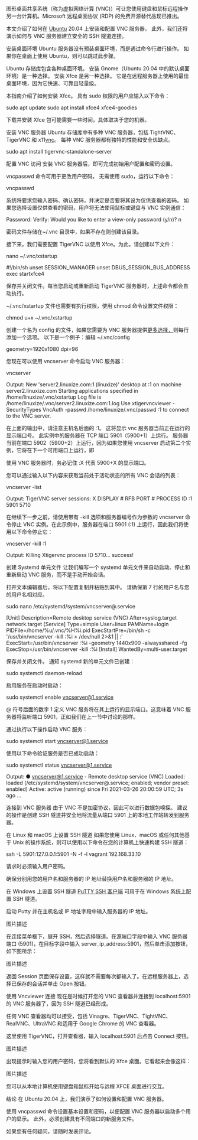 图形桌面共享系统（称为虚拟网络计算 (VNC)）可让您使用键盘和鼠标远程操作另一台计算机。Microsoft
远程桌面协议 (RDP) 的免费开源替代品现已推出。

本文介绍了如何在 [Ubuntu](https://xiny.phpnet.us/tag/ubuntu/) 20.04 上安装和配置 VNC 服务器。
此外，我们还将演示如何与 VNC 服务器建立安全的 SSH 隧道连接。

安装桌面环境
Ubuntu 服务器没有预装桌面环境，而是通过命令行进行操作。
如果你在桌面上使用 Ubuntu，则可以跳过此步骤。

Ubuntu 存储库包含各种桌面环境。
安装 Gnome（Ubuntu 20.04 中的默认桌面环境）是一种选择。
安装 Xfce 是另一种选择。
它是在远程服务器上使用的最佳桌面环境，因为它快速、可靠且轻量级。

本指南介绍了如何安装 Xfce。
具有 sudo 权限的用户应输入以下命令：

sudo apt update
sudo apt install xfce4 xfce4-goodies

下载并安装 Xfce 包可能需要一些时间，具体取决于您的机器。

安装 VNC 服务器
Ubuntu 存储库中有多种 VNC 服务器，包括 TightVNC、TigerVNC 和 x11[vnc](https://xiny.phpnet.us/tag/vnc/)。
每种 VNC 服务器都有独特的性能和安全优缺点。

sudo apt install tigervnc-standalone-server

配置 VNC 访问
安装 VNC 服务器后，即可完成初始用户配置和密码设置。

vncpasswd 命令可用于更改用户密码。
无需使用 sudo，运行以下命令：

vncpasswd

系统将要求您输入密码、确认密码，并决定是否要将其设为仅供查看的密码。
如果您选择设置仅供查看的密码，用户将无法使用鼠标或键盘与 VNC 实例通信：

Password:
Verify:
Would you like to enter a view-only password (y/n)? n
 
密码文件存储在~/.vnc 目录中，如果不存在则创建该目录。

接下来，我们需要配置 TigerVNC 以使用 Xfce。为此，请创建以下文件：

nano ~/.vnc/xstartup

#!/bin/sh
unset SESSION_MANAGER
unset DBUS_SESSION_BUS_ADDRESS
exec startxfce4 
 
保存并关闭文件。每当您启动或重新启动 TigerVNC 服务器时，上述命令都会自动执行。

~/.vnc/xstartup 文件也需要有执行权限，使用 chmod 命令设置文件权限：

chmod u+x ~/.vnc/xstartup

创建一个名为 config 的文件，如果您需要为 VNC 服务器提供[更多选择，](https://xiny.phpnet.us/?golink=aHR0cHM6Ly90aWdlcnZuYy5vcmcv)则每行添加一个选项。
以下是一个例子：编辑 ~/.vnc/config

geometry=1920x1080
dpi=96
 
您现在可以使用 vncserver 命令启动 VNC 服务器：

vncserver

Output:
New 'server2.linuxize.com:1 (linuxize)' desktop at :1 on machine server2.linuxize.com
Starting applications specified in /home/linuxize/.vnc/xstartup
Log file is /home/linuxize/.vnc/server2.linuxize.com:1.log
Use xtigervncviewer -SecurityTypes VncAuth -passwd /home/linuxize/.vnc/passwd :1 to connect to the VNC server.
 
在上面的输出中，请注意主机名后面的 :1。
这将显示 vnc 服务器当前正在运行的显示端口号。
此实例中的服务器在 TCP 端口 5901（5900+1）上运行。
服务器当前在端口 5902（5900+2）上运行，因为如果您使用 vncserver 启动第二个实例，它将在下一个可用端口上运行，即

使用 VNC 服务器时，务必记住 :X 代表 5900+X 的显示端口。

您可以通过输入以下内容来获取当前处于活动状态的所有 VNC 会话的列表：

vncserver -list

Output:
TigerVNC server sessions:
X DISPLAY # RFB PORT #  PROCESS ID
:1            5901          5710
 
在继续下一步之前，请使用带有 -kill 选项和服务器编号作为参数的 vncserver 命令停止 VNC 实例。在此示例中，服务器在端口 5901 (:1) 上运行，因此我们将使用以下命令停止它：

vncserver -kill :1

Output:
Killing Xtigervnc process ID 5710... success!
 
创建 Systemd 单元文件
让我们编写一个 systemd 单元文件来自动启动、停止和重新启动 VNC 服务，而不是手动开始会话。

打开文本编辑器后，将以下配置复制并粘贴到其中。
请确保第 7 行的用户名与您的用户名相对应。

sudo nano /etc/systemd/system/vncserver@.service

[Unit]
Description=Remote desktop service (VNC)
After=syslog.target network.target
[Service]
Type=simple
User=linux
PAMName=login
PIDFile=/home/%u/.vnc/%H%i.pid
ExecStartPre=/bin/sh -c '/usr/bin/vncserver -kill :%i > /dev/null 2>&1 || :'
ExecStart=/usr/bin/vncserver :%i -geometry 1440x900 -alwaysshared -fg
ExecStop=/usr/bin/vncserver -kill :%i
[Install]
WantedBy=multi-user.target
 
保存并关闭文件。
通知 systemd 新的单元文件已创建：

sudo systemctl daemon-reload

启用服务在启动时启动：

sudo systemctl enable vncserver@1.service

@ 符号后面的数字 1 定义 VNC 服务将在其上运行的显示端口。这意味着 VNC 服务器将监听端口 5901，正如我们在上一节中讨论的那样。

通过执行以下操作启动 VNC 服务：

sudo systemctl start vncserver@1.service

使用以下命令验证服务是否已成功启动：

sudo systemctl status vncserver@1.service

Output:
● vncserver@1.service - Remote desktop service (VNC)
     Loaded: loaded (/etc/systemd/system/vncserver@.service; enabled; vendor preset: enabled)
     Active: active (running) since Fri 2021-03-26 20:00:59 UTC; 3s ago
...
 
连接到 VNC 服务器
由于 VNC 不是加密协议，因此可以进行数据包嗅探。
建议的操作是创建 SSH 隧道并安全地将流量从端口 5901 上的本地工作站转发到服务器。

在 Linux 和 macOS 上设置 SSH 隧道
如果您使用 Linux、macOS 或任何其他基于 Unix 的操作系统，则可以使用以下命令在您的计算机上快速构建 SSH 隧道：

ssh -L 5901:127.0.0.1:5901 -N -f -l vagrant 192.168.33.10

请求时必须输入用户密码。

确保分别用您的用户名和服务器的 IP 地址替换用户名和服务器的 IP 地址。

在 Windows 上设置 SSH 隧道 [PuTTY SSH 客户端](https://xiny.phpnet.us/?golink=aHR0cHM6Ly93d3cucHV0dHkub3JnLw==)
可用于在 Windows 系统上配置 SSH 隧道。

启动 Putty 并在主机名或 IP 地址字段中输入服务器的 IP 地址。

图片描述

在连接菜单框下，展开 SSH，然后选择隧道。在源端口字段中输入 VNC 服务器端口 (5901)，在目标字段中输入 server_ip_address:5901，然后单击添加按钮，如下图所示：

图片描述

返回 Session 页面保存设置，这样就不需要每次都输入了。在远程服务器上，选择已保存的会话并单击 Open 按钮。

使用 Vncviewer 连接
现在是时候打开您的 VNC 查看器并连接到 localhost:5901 的 VNC 服务器了，因为 SSH 隧道已经形成。

任何 VNC 查看器均可以接受，包括 Vinagre、TigerVNC、TightVNC、RealVNC、UltraVNC 和适用于 Google Chrome 的 VNC 查看器。

这里使用 TigerVNC，打开查看器，输入 localhost:5901 后点击 Connect 按钮。

图片描述

出现提示时输入您的用户密码，您将看到默认的 Xfce 桌面。它看起来会像这样：

图片描述

您可以从本地计算机使用键盘和鼠标开始与远程 XFCE 桌面进行交互。

结论
在 Ubuntu 20.04 上，我们演示了如何设置和配置 VNC 服务器。

使用 vncpasswd 命令设置基本设置和密码，以便配置 VNC 服务器以启动多个用户的显示。
此外，必须创建具有不同端口的新服务文件。

如果您有任何疑问，请随时发表评论。